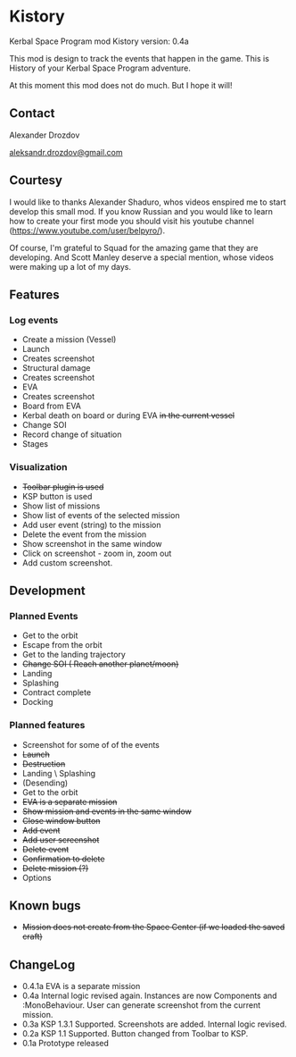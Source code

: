 # Kistory
Kerbal Space Program mod Kistory
version: 0.4a

This mod is design to track the events that happen in the game. This is History of your Kerbal Space Program adventure.

At this moment this mod does not do much. But I hope it will!

## Contact
Alexander Drozdov

aleksandr.drozdov@gmail.com

## Courtesy 
I would like to thanks Alexander Shaduro, whos videos enspired me to start develop this small mod. If you know Russian and you would like to learn how to create your first mode you should visit his youtube channel (https://www.youtube.com/user/belpyro/).

Of course, I'm grateful to Squad for the amazing game that they are developing. And Scott Manley deserve a special mention, whose videos were making up a lot of my days.

## Features

### Log events
- Create a mission (Vessel)
- Launch
 - Creates screenshot
- Structural damage
 - Creates screenshot
- EVA
 - Creates screenshot
- Board from EVA
- Kerbal death on board or during EVA ~~in the current vessel~~
- Change SOI
- Record change of situation
- Stages

### Visualization
- ~~Toolbar plugin is used~~
- KSP button is used
- Show list of missions
- Show list of events of the selected mission
- Add user event (string) to the mission
- Delete the event from the mission
- Show screenshot in the same window
 - Click on screenshot - zoom in, zoom out
- Add custom screenshot.


## Development

### Planned Events
- Get to the orbit
- Escape from the orbit
- Get to the landing trajectory
- ~~Change SOI ( Reach another planet/moon)~~
- Landing
- Splashing
- Contract complete
- Docking

### Planned features
- Screenshot for some of of the events 
 - ~~Launch~~
 - ~~Destruction~~
 - Landing \ Splashing
  - (Desending)
 - Get to the orbit
- ~~EVA is a separate mission~~
- ~~Show mission and events in the same window~~
- ~~Close window button~~
- ~~Add event~~
- ~~Add user screenshot~~
- ~~Delete event~~
- ~~Confirmation to delete~~
- ~~Delete mission (?)~~
- Options

## Known bugs
- ~~Mission does not create from the Space Center (if we loaded the saved craft)~~

## ChangeLog ##
- 0.4.1a EVA is a separate mission
- 0.4a Internal logic revised again. Instances are now Components and :MonoBehaviour. User can generate screenshot from the current mission.
- 0.3a KSP 1.3.1 Supported. Screenshots are added. Internal logic revised.
- 0.2a KSP 1.1 Supported. Button changed from Toolbar to KSP.
- 0.1a Prototype released
